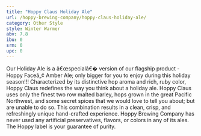 ```yaml
---
title: "Hoppy Claus Holiday Ale"
url: /hoppy-brewing-company/hoppy-claus-holiday-ale/
category: Other Style
style: Winter Warmer
abv: 7.8
ibu: 0
srm: 0
upc: 0
---
```

Our Holiday Ale is a â€œspecialâ€� version of our flagship product - Hoppy Faceâ„¢ Amber Ale; only bigger for you to enjoy during this holiday season!!! Characterized by its distinctive hop aroma and rich, ruby color, Hoppy Claus redefines the way you think about a holiday ale. Hoppy Claus uses only the finest two row malted barley, hops grown in the great Pacific Northwest, and some secret spices that we would love to tell you about; but are unable to do so. This combination results in a clean, crisp, and refreshingly unique hand-crafted experience. Hoppy Brewing Company has never used any artificial preservatives, flavors, or colors in any of its ales. The Hoppy label is your guarantee of purity.
